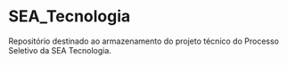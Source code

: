 # SEA_Tecnologia
Repositório destinado ao armazenamento do projeto técnico do Processo Seletivo da SEA Tecnologia.
